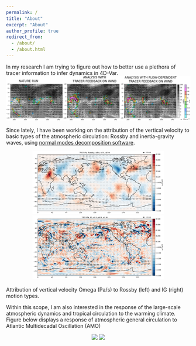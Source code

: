 ```yaml
---
permalink: /
title: "About"
excerpt: "About"
author_profile: true
redirect_from:
  - /about/
  - /about.html
---
```


In my research I am trying to figure out how to better use a plethora of tracer information to infer dynamics in 4D-Var.
<img src="images/webpage.png" width="1000" />

Since lately, I have been working on the attribution of the vertical velocity to basic types of the atmospheric circulation: Rossby and inertia-gravity waves, using [normal modes decomposition software](https://modes.cen.uni-hamburg.de).

<center><img src="images/omega_ROS_700_wind.png" width="360" />    <img src="images/omega_IG_700_wind.png" width="360" /></center><br />
Attribution of vertical velocity Omega (Pa/s) to Rossby (left) and IG (right) motion types.

Within this scope, I am also interested in the response of the large-scale atmospheric dynamics and tropical circulation to the warming climate. Figure below displays a response of atmospheric general circulation to Atlantic Multidecadal Oscillation (AMO)

<center><img src="images/sketch_v2.png" width="360" />    <img src="images/sketch_v2.png" width="360" /></center><br />
